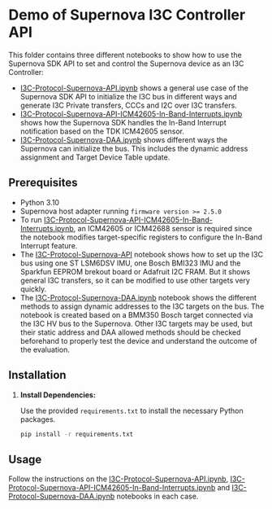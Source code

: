 # Demo of Supernova I3C Controller API

This folder contains three different notebooks to show how to use the Supernova SDK API to set and control the Supernova device as an I3C Controller:

- [I3C-Protocol-Supernova-API.ipynb](I3C-Protocol-Supernova-API.ipynb) shows a general use case of the Supernova SDK API to initialize the I3C bus in different ways and generate I3C Private transfers, CCCs and I2C over I3C transfers.
- [I3C-Protocol-Supernova-API-ICM42605-In-Band-Interrupts.ipynb](I3C-Protocol-Supernova-API-ICM42605-In-Band-Interrupts.ipynb) shows how the Supernova SDK handles the In-Band Interrupt notification based on the TDK ICM42605 sensor.
- [I3C-Protocol-Supernova-DAA.ipynb](I3C-Protocol-Supernova-DAA.ipynb) shows different ways the Supernova can initialize the bus. This includes the dynamic address assignment and Target Device Table update.

## Prerequisites

- Python 3.10
- Supernova host adapter running `firmware version >= 2.5.0`
- To run [I3C-Protocol-Supernova-API-ICM42605-In-Band-Interrupts.ipynb](I3C-Protocol-Supernova-API-ICM42605-In-Band-Interrupts.ipynb), an ICM42605 or ICM42688 sensor is required since the notebook modifies target-specific registers to configure the In-Band Interrupt feature.
- The [I3C-Protocol-Supernova-API](I3C-Protocol-Supernova-API.ipynb) notebook shows how to set up the I3C bus using one ST LSM6DSV IMU, one Bosch BMI323 IMU and the Sparkfun EEPROM brekout board or Adafruit I2C FRAM. But it shows general I3C transfers, so it can be modified to use other targets very quickly.
- The [I3C-Protocol-Supernova-DAA.ipynb](I3C-Protocol-Supernova-DAA.ipynb) notebook shows the different methods to assign dynamic addresses to the I3C targets on the bus. The notebook is created based on a BMM350 Bosch target connected via the I3C HV bus to the Supernova. Other I3C targets may be used, but their static address and DAA allowed methods should be checked beforehand to properly test the device and understand the outcome of the evaluation.

## Installation

1. **Install Dependencies:**

   Use the provided `requirements.txt` to install the necessary Python packages.

   ```bash
   pip install -r requirements.txt
   ```

## Usage

Follow the instructions on the [I3C-Protocol-Supernova-API.ipynb](I3C-Protocol-Supernova-API.ipynb), [I3C-Protocol-Supernova-API-ICM42605-In-Band-Interrupts.ipynb](I3C-Protocol-Supernova-API-ICM42605-In-Band-Interrupts.ipynb) and [I3C-Protocol-Supernova-DAA.ipynb](I3C-Protocol-Supernova-DAA.ipynb) notebooks in each case.